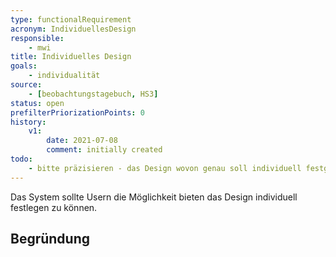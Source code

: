 ```yaml
---
type: functionalRequirement
acronym: IndividuellesDesign
responsible:
    - mwi
title: Individuelles Design
goals:
    - individualität
source:
    - [beobachtungstagebuch, HS3]
status: open
prefilterPriorizationPoints: 0
history:
    v1:
        date: 2021-07-08
        comment: initially created
todo:
    - bitte präzisieren - das Design wovon genau soll individuell festgelegt werden? 
---
```


Das System sollte Usern die Möglichkeit bieten das Design individuell festlegen zu können.

## Begründung
